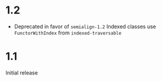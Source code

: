 # 1.2

- Deprecated in favor of `semialign-1.2`
  Indexed classes use `FunctorWithIndex` from `indexed-traversable` 

# 1.1

Initial release
